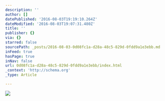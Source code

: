 ```yaml
---
description: ''
author: []
datePublished: '2016-08-03T19:19:10.264Z'
dateModified: '2016-08-03T19:07:31.480Z'
title: ''
publisher: {}
via: {}
starred: false
sourcePath: _posts/2016-08-03-0d08fc1a-d28a-48c5-829d-0fdd9a1e3ebb.md
inFeed: true
hasPage: true
inNav: false
url: 0d08fc1a-d28a-48c5-829d-0fdd9a1e3ebb/index.html
_context: 'http://schema.org'
_type: Article

---
```

![](https://the-grid-user-content.s3-us-west-2.amazonaws.com/1a919fa5-7f8e-4549-976e-df81da6e092a.png)